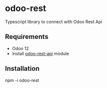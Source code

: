 # odoo-rest

Typescript library to connect with Odoo Rest Api

## Requirements
- Odoo 12 
- Install [odoo-rest-api](https://github.com/yezyilomo/odoo-rest-api) module



## Installation
npm -i odoo-rest
